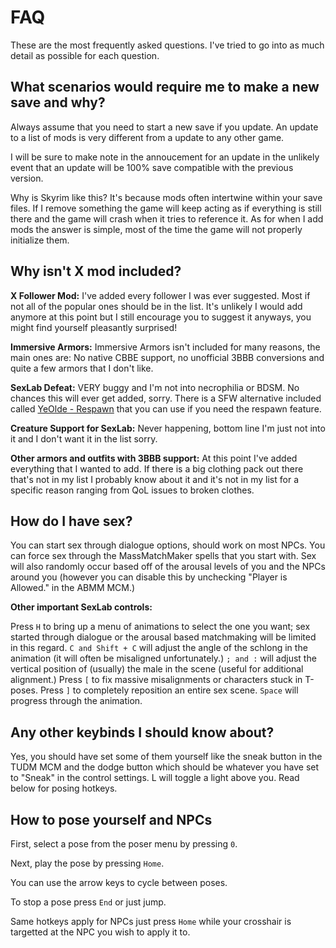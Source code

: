 # FAQ

These are the most frequently asked questions. I've tried to go into as much detail as possible for each question.

## What scenarios would require me to make a new save and why?

Always assume that you need to start a new save if you update. An update to a list of mods is very different from a update to any other game.

I will be sure to make note in the annoucement for an update in the unlikely event that an update will be 100% save compatible with the previous version.

Why is Skyrim like this? It's because mods often intertwine within your save files. If I remove something the game will keep acting as if everything is still there and the game will crash when it tries to reference it. As for when I add mods the answer is simple, most of the time the game will not properly initialize them.

## Why isn't X mod included?

**X Follower Mod:** I've added every follower I was ever suggested. Most if not all of the popular ones should be in the list. It's unlikely I would add anymore at this point but I still encourage you to suggest it anyways, you might find yourself pleasantly surprised!

**Immersive Armors:** Immersive Armors isn't included for many reasons, the main ones are: No native CBBE support, no unofficial 3BBB conversions and quite a few armors that I don't like.

**SexLab Defeat:** VERY buggy and I'm not into necrophilia or BDSM. No chances this will ever get added, sorry. There is a SFW alternative included called [YeOlde - Respawn](https://www.nexusmods.com/skyrimspecialedition/mods/26691) that you can use if you need the respawn feature.

**Creature Support for SexLab:** Never happening, bottom line I'm just not into it and I don't want it in the list sorry.

**Other armors and outfits with 3BBB support:** At this point I've added everything that I wanted to add. If there is a big clothing pack out there that's not in my list I probably know about it and it's not in my list for a specific reason ranging from QoL issues to broken clothes.

## How do I have sex? 

You can start sex through dialogue options, should work on most NPCs. You can force sex through the MassMatchMaker spells that you start with. Sex will also randomly occur based off of the arousal levels of you and the NPCs around you (however you can disable this by unchecking "Player is Allowed." in the ABMM MCM.)

**Other important SexLab controls:**

Press `H` to bring up a menu of animations to select the one you want; sex started through dialogue or the arousal based matchmaking will be limited in this regard. `C and Shift + C` will adjust the angle of the schlong in the animation (it will often be misaligned unfortunately.) `; and :` will adjust the vertical position of (usually) the male in the scene (useful for additional alignment.) Press `[` to fix massive misalignments or characters stuck in T-poses. Press `]` to completely reposition an entire sex scene. `Space` will progress through the animation.

## Any other keybinds I should know about?

Yes, you should have set some of them yourself like the sneak button in the TUDM MCM and the dodge button which should be whatever you have set to "Sneak" in the control settings. L will toggle a light above you. Read below for posing hotkeys.

## How to pose yourself and NPCs

First, select a pose from the poser menu by pressing `0`.

Next, play the pose by pressing `Home`.

You can use the arrow keys to cycle between poses.

To stop a pose press `End` or just jump.

Same hotkeys apply for NPCs just press `Home` while your crosshair is targetted at the NPC you wish to apply it to.
